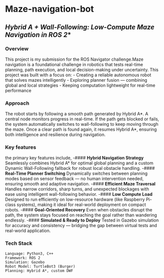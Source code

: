 # **Maze-navigation-bot**
## **Hybrid A* + Wall-Following: Low-Compute Maze Navigation in ROS 2**

### **Overview**
This project is my submission for the ROS Navigator challenge.Maze navigation is a foundational challenge in robotics that tests real-time planning, path execution, and local decision-making under uncertainty. This project was built with a focus on:
                   - Creating a reliable autonomous robot that solves mazes intelligently
                   - Exploring planner fusion — combining global and local strategies
                   - Keeping computation lightweight for real-time performance


### **Approach**
The robot starts by following a smooth path generated by Hybrid A*. A central node monitors progress in real-time. If the path gets blocked or fails, the system automatically switches to wall-following to keep moving through the maze. Once a clear path is found again, it resumes Hybrid A*, ensuring both intelligence and resilience during navigation.


### **Key features**
the primary key features include, 
    -#### **Hybrid Navigation Strategy**
      Seamlessly combines Hybrid A* for optimal global planning and a custom Dynamic Wall-Following fallback for robust local obstacle handling.
    -#### **Real-Time Planner Switching**
      Dynamically switches between planning modes based on sensor feedback — no human intervention needed, ensuring smooth and adaptive navigation.
    -#### **Efficient Maze Traversal**
      Handles narrow corridors, sharp turns, and unexpected blockages with ease using intelligent wall-following behavior.
    -#### **Low Compute Load**
      Designed to run efficiently on low-resource hardware (like Raspberry Pi-class systems), making it ideal for real-world deployment on compact robots.
    -#### **Goal-Oriented Recovery**
      Even when obstacles disrupt the path, the system stays focused on reaching the goal rather than wandering endlessly.
    -#### **Simulated & Ready to Deploy**
      Tested in Gazebo simulation for accuracy and consistency — bridging the gap between virtual tests and real-world application.


### **Tech Stack**
```
Language: Python3, C++
Framework: ROS 2
Simulation: Gazebo
Robot Model: TurtleBot3 (Burger)
Planning: Hybrid A*, custom DWF
```








